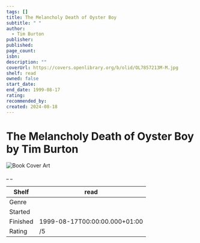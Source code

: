 ```yaml
---
tags: []
title: The Melancholy Death of Oyster Boy
subtitle: " "
author:
  - Tim Burton
publisher:
published:
page_count:
isbn:
description: ""
coverUrl: https://covers.openlibrary.org/b/olid/OL7857213M-M.jpg
shelf: read
owned: false
start_date:
end_date: 1999-08-17
rating:
recommended_by:
created: 2024-08-18
---
```


# The Melancholy Death of Oyster Boy by Tim Burton

![Book Cover Art](https://covers.openlibrary.org/b/olid/OL7857213M-M.jpg)

_ _

| Shelf | read |
| --- | --- |
| Genre |  |
| Started |  |
| Finished | 1999-08-17T00:00:00.000+01:00 |
| Rating | /5 |

